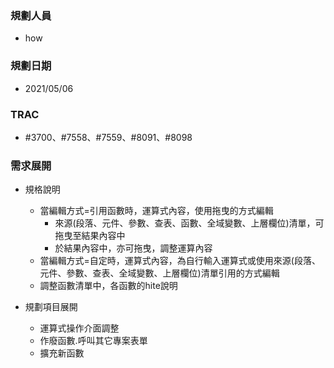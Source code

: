 ### <div id="user">規劃人員</div>
* how

### <div id="updatedate">規劃日期</div>
* 2021/05/06

### <div id="trac">TRAC</div>
* #3700、#7558、#7559、#8091、#8098

### <div id="requirement">需求展開</div>
* 規格說明
  * 當編輯方式=引用函數時，運算式內容，使用拖曳的方式編輯
    * 來源(段落、元件、參數、查表、函數、全域變數、上層欄位)清單，可拖曳至結果內容中
    * 於結果內容中，亦可拖曳，調整運算內容
  * 當編輯方式=自定時，運算式內容，為自行輸入運算式或使用來源(段落、元件、參數、查表、全域變數、上層欄位)清單引用的方式編輯
  * 調整函數清單中，各函數的hite說明

* 規劃項目展開
  * 運算式操作介面調整
  * 作廢函數.呼叫其它專案表單
  * 擴充新函數


<!-- 圖片-->


<!-- newLog.xlsx / 調整別名-->